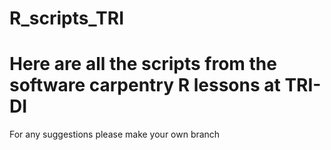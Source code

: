 # R_scripts_TRI
# Here are all the scripts from the software carpentry R lessons at TRI-DI

For any suggestions please make your own branch
